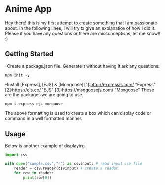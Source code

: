# Anime App
Hey there! this is my first attempt to create something that I am passionate about. 
In the following lines, I will try to give an explanation of how I did it. 
Please if you have any questions or there are misconceptions, let me know!! :)



## Getting Started

-Create a package.json file.
Generate it without having it ask any questions:
````
npm init -y
````
-Install [Express], [EJS] & [Mongoose]
[1]:http://expressjs.com/ "Express"
[2]:https://ejs.co/ "EJS"
[3]:https://mongoosejs.com/ "Mongoose"
These are the packages we are going to use. 

````
npm i express ejs mongoose
````

The above formatting is used to create a box which can display code or command in a well formatted manner.


## Usage

Below is another example of displaying
````python
import csv

with open("sample.csv","r") as csvinput: # read input csv file
    reader = csv.reader(csvinput) # create a reader
    for row in reader:
        print(row[0])
````
